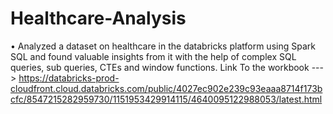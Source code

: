 # Healthcare-Analysis
•	Analyzed a dataset on healthcare in the databricks platform using Spark SQL and found valuable insights from it with the help of complex SQL queries, sub queries, CTEs and window functions. 
Link To the workbook ---> https://databricks-prod-cloudfront.cloud.databricks.com/public/4027ec902e239c93eaaa8714f173bcfc/8547215282959730/1151953429914115/4640095122988053/latest.html
